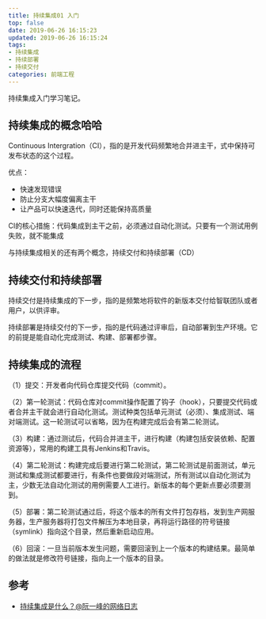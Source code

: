 ```yaml
---
title: 持续集成01 入门
top: false
date: 2019-06-26 16:15:23
updated: 2019-06-26 16:15:24
tags:
- 持续集成
- 持续部署
- 持续交付
categories: 前端工程
---
```


持续集成入门学习笔记。

<!-- more -->

## 持续集成的概念哈哈

Continuous Intergration（CI），指的是开发代码频繁地合并进主干，式中保持可发布状态的这个过程。

优点：

- 快速发现错误
- 防止分支大幅度偏离主干
- 让产品可以快速迭代，同时还能保持高质量

CI的核心措施：代码集成到主干之前，必须通过自动化测试。只要有一个测试用例失败，就不能集成

与持续集成相关的还有两个概念，持续交付和持续部署（CD）

## 持续交付和持续部署

持续交付是持续集成的下一步，指的是频繁地将软件的新版本交付给智联团队或者用户，以供评审。

持续部署是持续交付的下一步，指的是代码通过评审后，自动部署到生产环境。它的前提是能自动化完成测试、构建、部署都步骤。

## 持续集成的流程

（1）提交：开发者向代码仓库提交代码（commit）。

（2）第一轮测试：代码仓库对commit操作配置了钩子（hook），只要提交代码或者合并主干就会进行自动化测试。测试种类包括单元测试（必须）、集成测试、端对端测试。这一轮测试可以省略，因为在构建完成后会有第二轮测试。

（3）构建：通过测试后，代码合并进主干，进行构建（构建包括安装依赖、配置资源等），常用的构建工具有Jenkins和Travis。

（4）第二轮测试：构建完成后要进行第二轮测试，第二轮测试是前面测试，单元测试和集成测试都要进行，有条件也要做段对端测试，所有测试以自动化测试为主，少数无法自动化测试的用例需要人工进行。新版本的每个更新点要必须要测到。

（5）部署：第二轮测试通过后，将这个版本的所有文件打包存档，发到生产网服务器，生产服务器将打包文件解压为本地目录，再将运行路径的符号链接（symlink）指向这个目录，然后重新启动应用。

（6）回滚：一旦当前版本发生问题，需要回滚到上一个版本的构建结果。最简单的做法就是修改符号链接，指向上一个版本的目录。

## 参考

- [持续集成是什么？@阮一峰的网络日志](http://www.ruanyifeng.com/blog/2015/09/continuous-integration.html)
